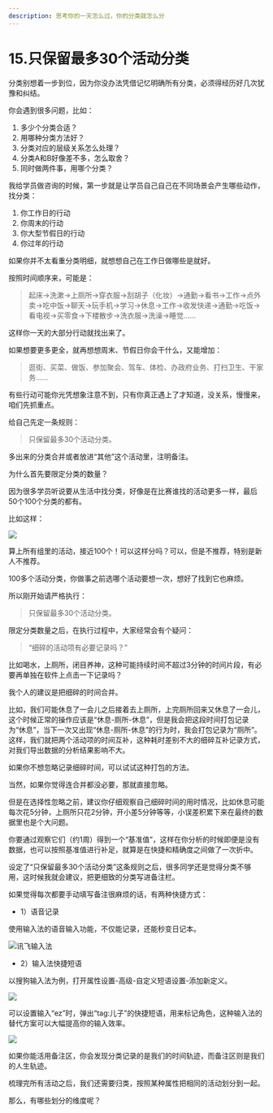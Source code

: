 ```yaml
---
description: 思考你的一天怎么过，你的分类就怎么分
---
```


# 15.只保留最多30个活动分类

分类别想着一步到位，因为你没办法凭借记忆明确所有分类，必须得经历好几次犹豫和纠结。

你会遇到很多问题，比如：

1. 多少个分类合适？
2. 用哪种分类方法好？
3. 分类对应的层级关系怎么处理？
4. 分类A和B好像差不多，怎么取舍？
5. 同时做两件事，用哪个分类？

我给学员做咨询的时候，第一步就是让学员自己自己在不同场景会产生哪些动作，找分类：

1. 你工作日的行动
2. 你周末的行动
3. 你大型节假日的行动
4. 你过年的行动

如果你并不太看重分类明细，就想想自己在工作日做哪些是就好。

按照时间顺序来，可能是：

> 起床→洗漱→上厕所→穿衣服→刮胡子（化妆）→通勤→看书→工作→点外卖→吃中饭→聊天→玩手机→学习→休息→工作→收发快递→通勤→吃饭→看电视→买零食→下楼散步→洗衣服→洗澡→睡觉......

这样你一天的大部分行动就找出来了。

如果想要更多更全，就再想想周末、节假日你会干什么，又能增加：

> 逛街、买菜、做饭、参加聚会、驾车、体检、办政府业务、打扫卫生、干家务......

有些行动可能你光凭想象注意不到，只有你真正遇上了才知道，没关系，慢慢来，咱们先抓重点。

给自己先定一条规则：

> 只保留最多30个活动分类。

多出来的分类合并或者放进“其他”这个活动里，注明备注。

为什么首先要限定分类的数量？

因为很多学员听说要从生活中找分类，好像是在比赛谁找的活动更多一样，最后50个100个分类的都有。

比如这样：

![](../.gitbook/assets/tu-pian-35.png)

算上所有组里的活动，接近100个！可以这样分吗？可以，但是不推荐，特别是新人不推荐。

100多个活动分类，你做事之前选哪个活动要想一次，想好了找到它也麻烦。

所以刚开始请严格执行：

> 只保留最多30个活动分类。

限定分类数量之后，在执行过程中，大家经常会有个疑问：

> “细碎的活动项有必要记录吗？”

比如喝水，上厕所，闭目养神，这种可能持续时间不超过3分钟的时间片段，有必要再单独在软件上点击一下记录吗？

我个人的建议是把细碎的时间合并。

比如，我们可能休息了一会儿之后接着去上厕所，上完厕所回来又休息了一会儿，这个时候正常的操作应该是“休息-厕所-休息”，但是我会把这段时间打包记录为“休息”，当下一次又出现“休息-厕所-休息”的行为时，我会打包记录为“厕所”。这样，我们就把两个活动项的时间互补，这种耗时差别不大的细碎互补记录方式，对我们导出数据的分析结果影响不大。

如果你不想忽略记录细碎时间，可以试试这种打包的方法。

当然，如果你觉得连合并都没必要，那就直接忽略。

但是在选择性忽略之前，建议你仔细观察自己细碎时间的用时情况，比如休息可能每次花5分钟，上厕所只花2分钟，开小差5分钟等等，小误差积累下来在最终的数据里也是个大问题。

你要通过观察它们（约1周）得到一个“基准值”，这样在你分析的时候即便是没有数据，也可以按照基准值进行补足，就算是在快捷和精确度之间做了一次折中。

设定了“只保留最多30个活动分类”这条规则之后，很多同学还是觉得分类不够用，这时候我就会建议，把更细致的分类写进备注栏。

如果觉得每次都要手动填写备注很麻烦的话，有两种快捷方式：

* 1）语音记录

使用输入法的语音输入功能，不仅能记录，还能秒变日记本。

![&#x8BAF;&#x98DE;&#x8F93;&#x5165;&#x6CD5;](../.gitbook/assets/qq-tu-pian-20190828214322.png)

* 2）输入法快捷短语

以搜狗输入法为例，打开属性设置-高级-自定义短语设置-添加新定义。

![](../.gitbook/assets/tu-pian%20%2837%29.png)

可以设置输入“ez”时，弹出“tag:儿子”的快捷短语，用来标记角色，这种输入法的替代方案可以大幅提高你的输入效率。

![](../.gitbook/assets/tu-pian%20%28114%29.png)

如果你能活用备注区，你会发现分类记录的是我们的时间轨迹，而备注区则是我们的人生轨迹。

梳理完所有活动之后，我们还需要归类，按照某种属性把相同的活动划分到一起。

那么，有哪些划分的维度呢？

